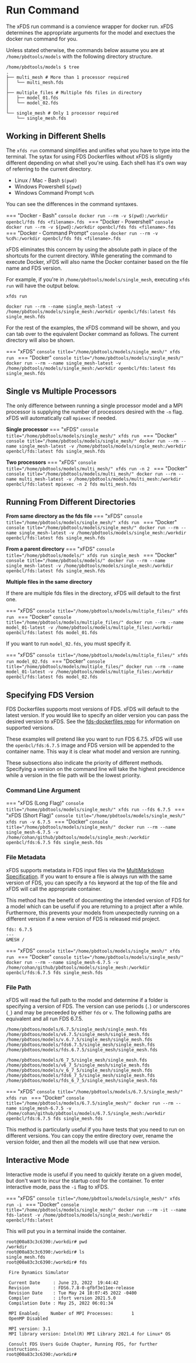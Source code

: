 # Run Command

The xFDS run command is a convience wrapper for docker run. xFDS determines the appropriate arguments for the model and exectues the docker run command for you.

Unless stated otherwise, the commands below assume you are at `/home/pbdtools/models` with the following directory structure.
```console title="Directory Structure under /home/pbdtools/models/"
/home/pbdtools/models $ tree
.
├── multi_mesh # More than 1 processor required
│   └── multi_mesh.fds
│
├── multiple_files # Multiple fds files in directory
│   ├── model_01.fds
│   └── model_02.fds
│
└── single_mesh # Only 1 processor required
    └── single_mesh.fds
```



## Working in Different Shells

The `xfds run` command simplifies and unifies what you have to type into the terminal. The sytax for using FDS Dockerfiles without xFDS is sligntly different depending on what shell you're using. Each shell has it's own way of referring to the current directory.

- Linux / Mac - Bash
`$(pwd)`
- Windows Powershell
`${pwd}`
- Windows Command Prompt
`%cd%`

You can see the differences in the command syntaxes.

=== "Docker - Bash"
    ```console
    docker run --rm -v $(pwd):/workdir openbcl/fds fds <filename>.fds
    ```
=== "Docker - Powershell"
    ```console
    docker run --rm -v ${pwd}:/workdir openbcl/fds fds <filename>.fds
    ```
=== "Docker - Command Prompt"
    ```console
    docker run --rm -v %cd%:/workdir openbcl/fds fds <filename>.fds
    ```

xFDS eliminates this concern by using the absolute path in place of the shortcuts for the current directory. While generating the command to execute Docker, xFDS will also name the Docker container based on the file name and FDS version.

For example, if you're in `/home/pbdtools/models/single_mesh`, executing `xfds run` will have the output below.

```console title="xFDS Command"
xfds run
```
```console title="Command called by xFDS"
docker run --rm --name single_mesh-latest -v /home/pbdtools/models/single_mesh:/workdir openbcl/fds:latest fds single_mesh.fds
```

For the rest of the examples, the xFDS command will be shown, and you can tab over to the equivalent Docker command as follows. The current directory will also be shown.

=== "xFDS"
    ```console title="/home/pbdtools/models/single_mesh/"
    xfds run
    ```
=== "Docker"
    ```console title="/home/pbdtools/models/single_mesh/"
    docker run --rm --name single_mesh-latest -v /home/pbdtools/models/single_mesh:/workdir openbcl/fds:latest fds single_mesh.fds
    ```

## Single vs Multiple Processors

The only difference between running a single processor model and a MPI processor is supplying the number of processors desired with the `-n` flag. xFDS will automatically call `mpiexec` if needed.

**Single processor**
=== "xFDS"
    ```console title="/home/pbdtools/models/single_mesh/"
    xfds run
    ```
=== "Docker"
    ```console title="/home/pbdtools/models/single_mesh/"
    docker run --rm --name single_mesh-latest -v /home/pbdtools/models/single_mesh:/workdir openbcl/fds:latest fds single_mesh.fds
    ```

**Two processors**
=== "xFDS"
    ```console title="/home/pbdtools/models/multi_mesh/"
    xfds run -n 2
    ```
=== "Docker"
    ```console title="/home/pbdtools/models/multi_mesh/"
    docker run --rm --name multi_mesh-latest -v /home/pbdtools/models/multi_mesh:/workdir openbcl/fds:latest mpiexec -n 2 fds multi_mesh.fds
    ```

## Running From Different Directories

**From same directory as the fds file**
=== "xFDS"
    ```console title="/home/pbdtools/models/single_mesh/"
    xfds run
    ```
=== "Docker"
    ```console title="/home/pbdtools/models/single_mesh/"
    docker run --rm --name single_mesh-latest -v /home/pbdtools/models/single_mesh:/workdir openbcl/fds:latest fds single_mesh.fds
    ```

**From a parent directory**
=== "xFDS"
    ```console title="/home/pbdtools/models/"
    xfds run single_mesh
    ```
=== "Docker"
    ```console title="/home/pbdtools/models/"
    docker run --rm --name single_mesh-latest -v /home/pbdtools/models/single_mesh:/workdir openbcl/fds:latest fds single_mesh.fds
    ```

**Multiple files in the same directory**

If there are multiple fds files in the directory, xFDS will default to the first one.

=== "xFDS"
    ```console title="/home/pbdtools/models/multiple_files/"
    xfds run
    ```
=== "Docker"
    ```console title="/home/pbdtools/models/multiple_files/"
    docker run --rm --name model_01-latest -v /home/pbdtools/models/multiple_files:/workdir openbcl/fds:latest fds model_01.fds
    ```

If you want to run `model_02.fds`, you must specify it.

=== "xFDS"
    ```console title="/home/pbdtools/models/multiple_files/"
    xfds run model_02.fds
    ```
=== "Docker"
    ```console title="/home/pbdtools/models/multiple_files/"
    docker run --rm --name model_01-latest -v /home/pbdtools/models/multiple_files:/workdir openbcl/fds:latest fds model_02.fds
    ```

## Specifying FDS Version

FDS Dockerfiles supports most versions of FDS. xFDS will default to the latest version. If you would like to specify an older version you can pass the desired version to xFDS. See the [fds-dockerfiles repo](https://github.com/openbcl/fds-dockerfiles) for information on supported versions.

These examples will pretend like you want to run FDS 6.7.5. xFDS will use the `openbcl/fds:6.7.5` image and FDS version will be appended to the container name. This way it is clear what model and version are running.

These subsections also indicate the priority of different methods. Specifying a version on the command line will take the highest precidence while a version in the file path will be the lowest priority.

### Command Line Argument

=== "xFDS (Long Flag)"
    ```console title="/home/pbdtools/models/single_mesh/"
    xfds run --fds 6.7.5
    ```
=== "xFDS (Short Flag)"
    ```console title="/home/pbdtools/models/single_mesh/"
    xfds run -v 6.7.5
    ```
=== "Docker"
    ```console title="/home/pbdtools/models/single_mesh/"
    docker run --rm --name single_mesh-6.7.5 -v /home/cohan/github/pbdtools/models/single_mesh:/workdir openbcl/fds:6.7.5 fds single_mesh.fds
    ```

### File Metadata

xFDS supports metadata in FDS input files via the [MultiMarkdown Specification](https://fletcherpenney.net/multimarkdown/#metadata). If you want to ensure a file is always run with the same version of FDS, you can specify a `fds` keyword at the top of the file and xFDS will call the appropriate container.

This method has the benefit of documenting the intended version of FDS for a model which can be useful if you are returning to a project after a while. Furthermore, this prevents your models from unexpectedly running on a different version if a new version of FDS is released mid project.

```console title="/home/pbdtools/models/single_mesh/single_mesh.fds"
fds: 6.7.5
---
&MESH /
```

=== "xFDS"
    ```console title="/home/pbdtools/models/single_mesh/"
    xfds run
    ```
=== "Docker"
    ```console title="/home/pbdtools/models/single_mesh/"
    docker run --rm --name single_mesh-6.7.5 -v /home/cohan/github/pbdtools/models/single_mesh:/workdir openbcl/fds:6.7.5 fds single_mesh.fds
    ```

### File Path

xFDS will read the full path to the model and determine if a folder is specifying a version of FDS. The version can use periods (`.`) or underscores (`_`) and may be preceeded by either `fds` or `v`. The following paths are equivalent and all run FDS 6.7.5.

```
/home/pbdtoos/models/6.7.5/single_mesh/single_mesh.fds
/home/pbdtoos/models/v6.7.5/single_mesh/single_mesh.fds
/home/pbdtoos/models/v.6.7.5/single_mesh/single_mesh.fds
/home/pbdtoos/models/fds6.7.5/single_mesh/single_mesh.fds
/home/pbdtoos/models/fds.6.7.5/single_mesh/single_mesh.fds

/home/pbdtoos/models/6_7_5/single_mesh/single_mesh.fds
/home/pbdtoos/models/v6_7_5/single_mesh/single_mesh.fds
/home/pbdtoos/models/v_6_7_5/single_mesh/single_mesh.fds
/home/pbdtoos/models/fds6_7_5/single_mesh/single_mesh.fds
/home/pbdtoos/models/fds_6_7_5/single_mesh/single_mesh.fds
```

=== "xFDS"
    ```console title="/home/pbdtools/models/6.7.5/single_mesh/"
    xfds run
    ```
=== "Docker"
    ```console title="/home/pbdtools/models/6.7.5/single_mesh/"
    docker run --rm --name single_mesh-6.7.5 -v /home/cohan/github/pbdtools/models/6.7.5/single_mesh:/workdir openbcl/fds:6.7.5 fds single_mesh.fds
    ```

This method is particularly useful if you have tests that you need to run on different versions. You can copy the entire directory over, rename the version folder, and then all the models will use that new version.

## Interactive Mode

Interactive mode is useful if you need to quickly iterate on a given model, but don't want to incur the startup cost for the container. To enter interactive mode, pass the `-i` flag to xFDS.

=== "xFDS"
    ```console title="/home/pbdtools/models/single_mesh/"
    xfds run -i
    ```
=== "Docker"
    ```console title="/home/pbdtools/models/single_mesh/"
    docker run --rm -it --name fds-latest -v /home/pbdtools/models/single_mesh:/workdir openbcl/fds:latest
    ```

This will put you in a terminal inside the container.

```console title="Inside Container"
root@00a83c3c6390:/workdir# pwd
/workdir
root@00a83c3c6390:/workdir# ls
single_mesh.fds
root@00a83c3c6390:/workdir# fds

 Fire Dynamics Simulator

 Current Date     : June 23, 2022  19:44:42
 Revision         : FDS6.7.8-0-gfbf3e11ee-release
 Revision Date    : Tue May 24 18:07:45 2022 -0400
 Compiler         : ifort version 2021.5.0
 Compilation Date : May 25, 2022 06:01:34

 MPI Enabled;    Number of MPI Processes:       1
 OpenMP Disabled

 MPI version: 3.1
 MPI library version: Intel(R) MPI Library 2021.4 for Linux* OS

 Consult FDS Users Guide Chapter, Running FDS, for further instructions.
root@00a83c3c6390:/workdir#
```

